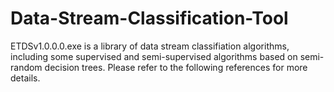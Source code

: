 # Data-Stream-Classification-Tool
ETDSv1.0.0.0.exe is a library of data stream classifiation algorithms, including some supervised and semi-supervised algorithms 
based on semi-random decision trees.
Please refer to the following references for more details.
